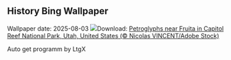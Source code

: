 ## History Bing Wallpaper
Wallpaper date: 2025-08-03
![](https://www.bing.com/th?id=OHR.FruitaPetroglyphs_EN-CA4731117661_UHD.jpg&w=1000)Download: [Petroglyphs near Fruita in Capitol Reef National Park, Utah, United States (© Nicolas VINCENT/Adobe Stock)](https://www.bing.com/th?id=OHR.FruitaPetroglyphs_EN-CA4731117661_UHD.jpg)

Auto get programm by LtgX
